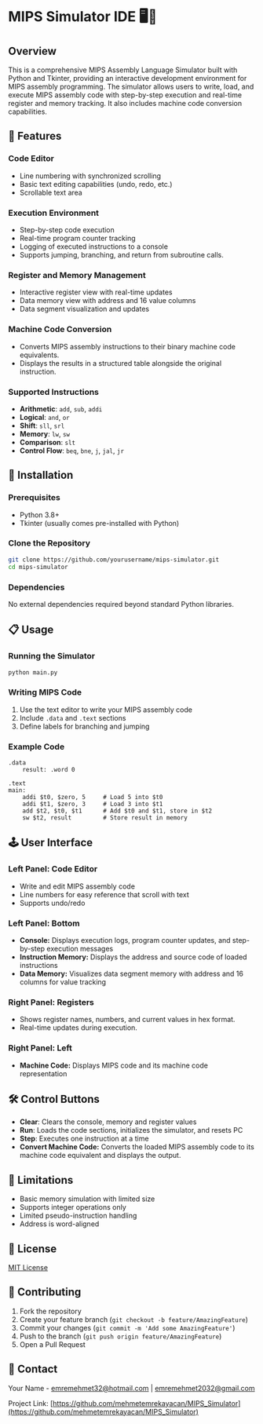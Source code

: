 # MIPS Simulator IDE 🖥️📝

## Overview

This is a comprehensive MIPS Assembly Language Simulator built with Python and Tkinter, providing an interactive development environment for MIPS assembly programming. The simulator allows users to write, load, and execute MIPS assembly code with step-by-step execution and real-time register and memory tracking. It also includes machine code conversion capabilities.

## 🌟 Features

### Code Editor

- Line numbering with synchronized scrolling
- Basic text editing capabilities (undo, redo, etc.)
- Scrollable text area

### Execution Environment

- Step-by-step code execution
- Real-time program counter tracking
- Logging of executed instructions to a console
- Supports jumping, branching, and return from subroutine calls.

### Register and Memory Management

- Interactive register view with real-time updates
- Data memory view with address and 16 value columns
- Data segment visualization and updates

### Machine Code Conversion

- Converts MIPS assembly instructions to their binary machine code equivalents.
- Displays the results in a structured table alongside the original instruction.

### Supported Instructions

- **Arithmetic**: `add`, `sub`, `addi`
- **Logical**: `and`, `or`
- **Shift**: `sll`, `srl`
- **Memory**: `lw`, `sw`
- **Comparison**: `slt`
- **Control Flow**: `beq`, `bne`, `j`, `jal`, `jr`

## 🚀 Installation

### Prerequisites

- Python 3.8+
- Tkinter (usually comes pre-installed with Python)

### Clone the Repository

```bash
git clone https://github.com/yourusername/mips-simulator.git
cd mips-simulator
```

### Dependencies

No external dependencies required beyond standard Python libraries.

## 📋 Usage

### Running the Simulator

```bash
python main.py
```

### Writing MIPS Code

1. Use the text editor to write your MIPS assembly code
2. Include `.data` and `.text` sections
3. Define labels for branching and jumping

### Example Code

```assembly
.data
    result: .word 0

.text
main:
    addi $t0, $zero, 5     # Load 5 into $t0
    addi $t1, $zero, 3     # Load 3 into $t1
    add $t2, $t0, $t1      # Add $t0 and $t1, store in $t2
    sw $t2, result         # Store result in memory
```

## 🕹️ User Interface

### Left Panel: Code Editor

- Write and edit MIPS assembly code
- Line numbers for easy reference that scroll with text
- Supports undo/redo

### Left Panel: Bottom

- **Console:** Displays execution logs, program counter updates, and step-by-step execution messages
- **Instruction Memory:** Displays the address and source code of loaded instructions
- **Data Memory:** Visualizes data segment memory with address and 16 columns for value tracking

### Right Panel: Registers

- Shows register names, numbers, and current values in hex format.
- Real-time updates during execution.

### Right Panel: Left

- **Machine Code:** Displays MIPS code and its machine code representation

## 🛠️ Control Buttons

- **Clear**: Clears the console, memory and register values
- **Run**: Loads the code sections, initializes the simulator, and resets PC
- **Step**: Executes one instruction at a time
- **Convert Machine Code:** Converts the loaded MIPS assembly code to its machine code equivalent and displays the output.

## 🚧 Limitations

- Basic memory simulation with limited size
- Supports integer operations only
- Limited pseudo-instruction handling
- Address is word-aligned

## 📄 License

[MIT License](LICENSE)

## 🤝 Contributing

1. Fork the repository
2. Create your feature branch (`git checkout -b feature/AmazingFeature`)
3. Commit your changes (`git commit -m 'Add some AmazingFeature'`)
4. Push to the branch (`git push origin feature/AmazingFeature`)
5. Open a Pull Request

## 📧 Contact

Your Name - emremehmet32@hotmail.com | emremehmet2032@gmail.com

Project Link: [https://github.com/mehmetemrekayacan/MIPS_Simulator](https://github.com/mehmetemrekayacan/MIPS_Simulator)
